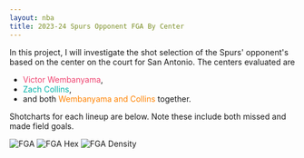 ```yaml
---
layout: nba
title: 2023-24 Spurs Opponent FGA By Center
---
```


In this project, I will investigate the shot selection of the Spurs' opponent's based on the center on the court for San Antonio. The centers evaluated are
* <span style="color:#EF426F">Victor Wembanyama</span>,
* <span style="color:#00B2A9">Zach Collins</span>,
* and both <span style="color:#FF8200">Wembanyama and Collins</span> together.

Shotcharts for each lineup are below. Note these include both missed and made field goals.

![FGA](https://williamscale.github.io/attachments/shot-diet-defense-centers/fga.png)
![FGA Hex](https://williamscale.github.io/attachments/shot-diet-defense-centers/fga_log.png)
![FGA Density](https://williamscale.github.io/attachments/shot-diet-defense-centers/fga_dens.png)


